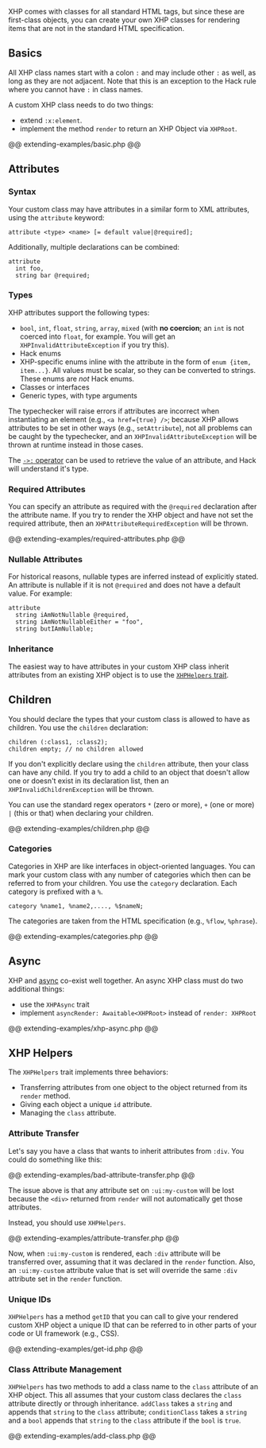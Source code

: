 XHP comes with classes for all standard HTML tags, but since these are first-class objects, you can create your own XHP classes for rendering 
items that are not in the standard HTML specification.

## Basics

All XHP class names start with a colon `:` and may include other `:` as well, as long as they are not adjacent. Note that this is an 
exception to the Hack rule where you cannot have `:` in class names.

A custom XHP class needs to do two things:
* extend `:x:element`.
* implement the method `render` to return an XHP Object via `XHPRoot`.

@@ extending-examples/basic.php @@

## Attributes

### Syntax

Your custom class may have attributes in a similar form to XML attributes, using the `attribute` keyword:

```
attribute <type> <name> [= default value|@required];
```

Additionally, multiple declarations can be combined:

```
attribute
  int foo,
  string bar @required;
```

### Types

XHP attributes support the following types:
* `bool`, `int`, `float`, `string`, `array`, `mixed` (with **no coercion**; an `int` is not coerced into `float`, for example. You will get 
an `XHPInvalidAttributeException` if you try this).
* Hack enums
* XHP-specific enums inline with the attribute in the form of `enum {item, item...}`. All values must be scalar, so they can be converted to 
strings. These enums are *not* Hack enums.
* Classes or interfaces
* Generic types, with type arguments

The typechecker will raise errors if attributes are incorrect when instantiating an element (e.g., `<a href={true} />`; because XHP allows 
attributes to be set in other ways (e.g., `setAttribute`), not all problems can be caught by the typechecker, and an `XHPInvalidAttributeException` 
will be thrown at runtime instead in those cases.

The [`->:` operator](../expressions-and-operators/XHP-attribute-spread.md) can be used to retrieve the value of an attribute, and Hack will understand it's type.

### Required Attributes

You can specify an attribute as required with the `@required` declaration after the attribute name. If you try to render the XHP object and 
have not set the required attribute, then an `XHPAttributeRequiredException` will be thrown.

@@ extending-examples/required-attributes.php @@

### Nullable Attributes

For historical reasons, nullable types are inferred instead of explicitly stated. An attribute is nullable if it is not `@required` and 
does not have a default value. For example:

```
attribute
  string iAmNotNullable @required,
  string iAmNotNullableEither = "foo",
  string butIAmNullable;
```

### Inheritance

The easiest way to have attributes in your custom XHP class inherit attributes from an existing XHP object is to use the [`XHPHelpers` trait](#xhp-helpers).

## Children

You should declare the types that your custom class is allowed to have as children. You use the `children` declaration:

```
children (:class1, :class2);
children empty; // no children allowed
```

If you don't explicitly declare using the `children` attribute, then your class can have any child. If you try to add a child to an object 
that doesn't allow one or doesn't exist in its declaration list, then an `XHPInvalidChildrenException` will be thrown.

You can use the standard regex operators `*` (zero or more), `+` (one or more) `|` (this or that) when declaring your children.

@@ extending-examples/children.php @@

### Categories

Categories in XHP are like interfaces in object-oriented languages. You can mark your custom class with any number of categories which then 
can be referred to from your children. You use the `category` declaration. Each category is prefixed with a `%`.

```
category %name1, %name2,...., %$nameN;
```

The categories are taken from the HTML specification (e.g., `%flow`, `%phrase`).

@@ extending-examples/categories.php @@

## Async

XHP and [async](../asynchronous-operations/introduction.md) co-exist well together. An async XHP class must do two additional things:
* use the `XHPAsync` trait
* implement `asyncRender: Awaitable<XHPRoot>` instead of `render: XHPRoot`

@@ extending-examples/xhp-async.php @@

## XHP Helpers

The `XHPHelpers` trait implements three behaviors:
* Transferring attributes from one object to the object returned from its `render` method.
* Giving each object a unique `id` attribute.
* Managing the `class` attribute.

### Attribute Transfer

Let's say you have a class that wants to inherit attributes from `:div`. You could do something like this:

@@ extending-examples/bad-attribute-transfer.php @@

The issue above is that any attribute set on `:ui:my-custom` will be lost because the `<div>` returned from `render` will not automatically 
get those attributes.

Instead, you should use `XHPHelpers`.

@@ extending-examples/attribute-transfer.php @@

Now, when `:ui:my-custom` is rendered, each `:div` attribute will be transferred over, assuming that it was declared in the `render` 
function. Also, an `:ui:my-custom` attribute value that is set will override the same `:div` attribute set in the `render` function.

### Unique IDs

`XHPHelpers` has a method `getID` that you can call to give your rendered custom XHP object a unique ID that can be referred to in other 
parts of your code or UI framework (e.g., CSS).

@@ extending-examples/get-id.php @@

### Class Attribute Management

`XHPHelpers` has two methods to add a class name to the `class` attribute of an XHP object. This all assumes that your custom class 
declares the `class` attribute directly or through inheritance. `addClass` takes a `string` and appends that `string` to the `class` 
attribute; `conditionClass` takes a `string` and a `bool` appends that `string` to the `class` attribute if the `bool` is `true`.

@@ extending-examples/add-class.php @@
